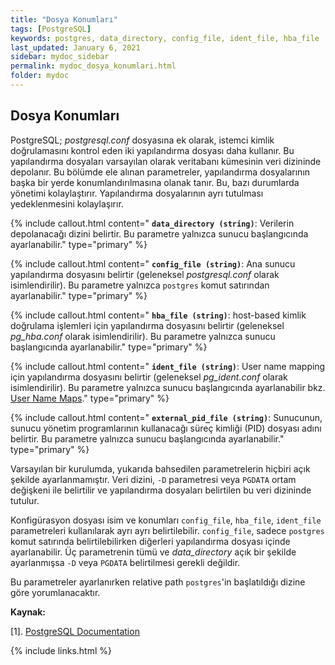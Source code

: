 ```yaml
---
title: "Dosya Konumları"
tags: [PostgreSQL]
keywords: postgres, data_directory, config_file, ident_file, hba_file
last_updated: January 6, 2021
sidebar: mydoc_sidebar
permalink: mydoc_dosya_konumlari.html
folder: mydoc
---
```


## Dosya Konumları

PostgreSQL; *postgresql.conf* dosyasına ek olarak, istemci kimlik doğrulamasını kontrol eden iki yapılandırma dosyası daha kullanır. Bu yapılandırma dosyaları varsayılan olarak veritabanı kümesinin veri dizininde depolanır. Bu bölümde ele alınan parametreler, yapılandırma dosyalarının başka bir yerde konumlandırılmasına olanak tanır. Bu, bazı durumlarda yönetimi kolaylaştırır. Yapılandırma dosyalarının ayrı tutulması yedeklenmesini kolaylaşırır.

{% include callout.html content=" **`data_directory (string)`**: Verilerin depolanacağı dizini belirtir. Bu parametre yalnızca sunucu başlangıcında ayarlanabilir." type="primary" %}

{% include callout.html content=" **`config_file (string)`**: Ana sunucu yapılandırma dosyasını belirtir (geleneksel *postgresql.conf* olarak isimlendirilir). Bu parametre yalnızca `postgres` komut satırından ayarlanabilir." type="primary" %}

{% include callout.html content=" **`hba_file (string)`**: host-based kimlik doğrulama işlemleri için yapılandırma dosyasını belirtir (geleneksel *pg_hba.conf* olarak isimlendirilir). Bu parametre yalnızca sunucu başlangıcında ayarlanabilir." type="primary" %}

{% include callout.html content=" **`ident_file (string)`**: User name mapping için yapılandırma dosyasını belirtir (geleneksel *pg_ident.conf* olarak isimlendirilir). Bu parametre yalnızca sunucu başlangıcında ayarlanabilir bkz. [User Name Maps](https://www.postgresql.org/docs/current/auth-username-maps.html)." type="primary" %}

{% include callout.html content=" **`external_pid_file (string)`**: Sunucunun, sunucu yönetim programlarının kullanacağı süreç kimliği (PID) dosyası adını belirtir. Bu parametre yalnızca sunucu başlangıcında ayarlanabilir." type="primary" %}

Varsayılan bir kurulumda, yukarıda bahsedilen parametrelerin hiçbiri açık şekilde ayarlanmamıştır. Veri dizini, `-D` parametresi veya `PGDATA` ortam değişkeni ile belirtilir ve yapılandırma dosyaları belirtilen bu veri dizininde tutulur.

Konfigürasyon dosyası isim ve konumları `config_file`, `hba_file`, `ident_file` parametreleri kullanılarak ayrı ayrı belirtilebilir. `config_file`, sadece `postgres` komut satırında belirtilebilirken diğerleri yapılandırma dosyası içinde ayarlanabilir. Üç parametrenin tümü ve *data_directory* açık bir şekilde ayarlanmışsa `-D` veya `PGDATA` belirtilmesi gerekli değildir.

Bu parametreler ayarlanırken relative path `postgres`'in başlatıldığı dizine göre yorumlanacaktır.

**Kaynak:**

[1]. [PostgreSQL Documentation](https://www.postgresql.org/docs/current/runtime-config-file-locations.html)

{% include links.html %}
